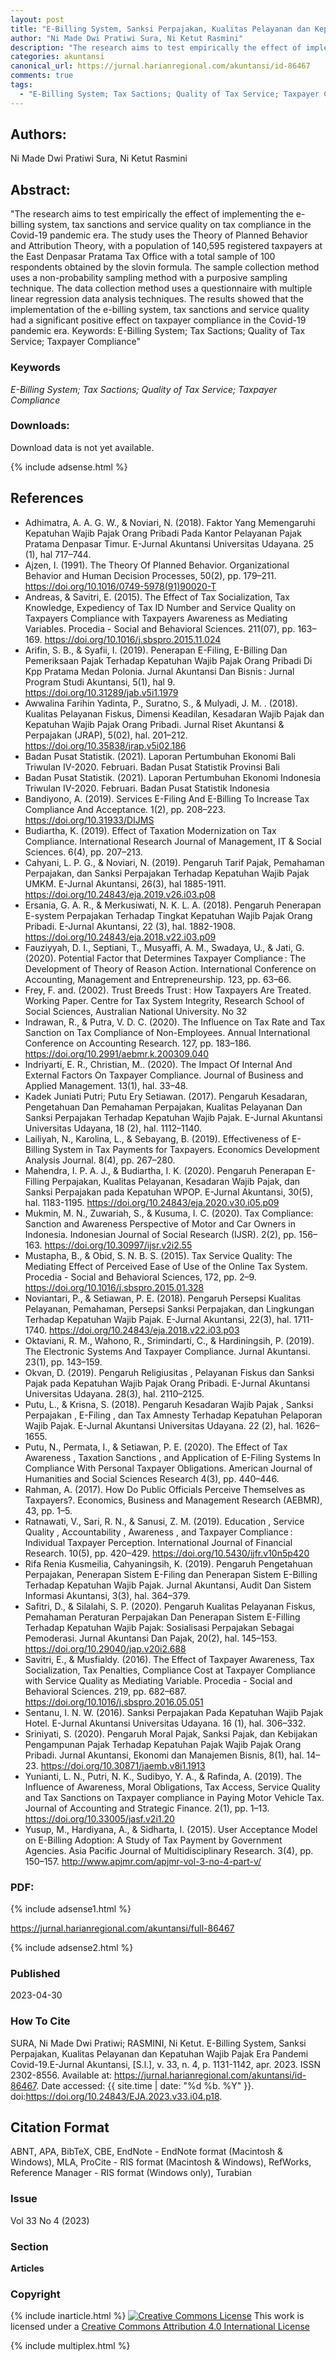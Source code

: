 ```yaml
---
layout: post
title: "E-Billing System, Sanksi Perpajakan, Kualitas Pelayanan dan Kepatuhan Wajib Pajak Era Pandemi Covid-19"
author: "Ni Made Dwi Pratiwi Sura, Ni Ketut Rasmini"
description: "The research aims to test empirically the effect of implementing the ebilling system tax sanctions and service quality on tax compliance in the Covid19 pandemic era "
categories: akuntansi
canonical_url: https://jurnal.harianregional.com/akuntansi/id-86467
comments: true
tags:
  - "E-Billing System; Tax Sactions; Quality of Tax Service; Taxpayer Compliance"
---
```


## Authors:
Ni Made Dwi Pratiwi Sura, Ni Ketut Rasmini

## Abstract:
"The research aims to test empirically the effect of implementing the e-billing system, tax sanctions and service quality on tax compliance in the Covid-19 pandemic era. The study uses the Theory of Planned Behavior and Attribution Theory, with a population of 140,595 registered taxpayers at the East Denpasar Pratama Tax Office with a total sample of 100 respondents obtained by the slovin formula. The sample collection method uses a non-probability sampling method with a purposive sampling technique. The data collection method uses a questionnaire with multiple linear regression data analysis techniques. The results showed that the implementation of the e-billing system, tax sanctions and service quality had a significant positive effect on taxpayer compliance in the Covid-19 pandemic era. Keywords: E-Billing System; Tax Sactions; Quality of Tax Service; Taxpayer Compliance"

### Keywords
*E-Billing System; Tax Sactions; Quality of Tax Service; Taxpayer Compliance*

### Downloads:
Download data is not yet available.

{% include adsense.html %}
## References
- Adhimatra, A. A. G. W., & Noviari, N. (2018). Faktor Yang Memengaruhi Kepatuhan Wajib Pajak Orang Pribadi Pada Kantor Pelayanan Pajak Pratama Denpasar Timur. E-Jurnal Akuntansi Universitas Udayana. 25 (1), hal 717–744.
- Ajzen, I. (1991). The Theory Of Planned Behavior. Organizational Behavior and Human Decision Processes, 50(2), pp. 179–211. https://doi.org/10.1016/0749-5978(91)90020-T
- Andreas, & Savitri, E. (2015). The Effect of Tax Socialization, Tax Knowledge, Expediency of Tax ID Number and Service Quality on Taxpayers Compliance with Taxpayers Awareness as Mediating Variables. Procedia - Social and Behavioral Sciences. 211(07), pp. 163–169. https://doi.org/10.1016/j.sbspro.2015.11.024
- Arifin, S. B., & Syafii, I. (2019). Penerapan E-Filing, E-Billing Dan Pemeriksaan Pajak Terhadap Kepatuhan Wajib Pajak Orang Pribadi Di Kpp Pratama Medan Polonia. Jurnal Akuntansi Dan Bisnis : Jurnal Program Studi Akuntansi, 5(1), hal 9. https://doi.org/10.31289/jab.v5i1.1979
- Awwalina Farihin Yadinta, P., Suratno, S., & Mulyadi, J. M. . (2018). Kualitas Pelayanan Fiskus, Dimensi Keadilan, Kesadaran Wajib Pajak dan Kepatuhan Wajib Pajak Orang Pribadi. Jurnal Riset Akuntansi & Perpajakan (JRAP), 5(02), hal. 201–212. https://doi.org/10.35838/jrap.v5i02.186
- Badan Pusat Statistik. (2021). Laporan Pertumbuhan Ekonomi Bali Triwulan IV-2020. Februari. Badan Pusat Statistik Provinsi Bali
- Badan Pusat Statistik. (2021). Laporan Pertumbuhan Ekonomi Indonesia Triwulan IV-2020. Februari. Badan Pusat Statistik Indonesia
- Bandiyono, A. (2019). Services E-Filing And E-Billing To Increase Tax Compliance And Acceptance. 1(2), pp. 208–223. https://doi.org/10.31933/DIJMS
- Budiartha, K. (2019). Effect of Taxation Modernization on Tax Compliance. International Research Journal of Management, IT & Social Sciences. 6(4), pp. 207–213.
- Cahyani, L. P. G., & Noviari, N. (2019). Pengaruh Tarif Pajak, Pemahaman Perpajakan, dan Sanksi Perpajakan Terhadap Kepatuhan Wajib Pajak UMKM. E-Jurnal Akuntansi, 26(3), hal 1885-1911. https://doi.org/10.24843/eja.2019.v26.i03.p08
- Ersania, G. A. R., & Merkusiwati, N. K. L. A. (2018). Pengaruh Penerapan E-system Perpajakan Terhadap Tingkat Kepatuhan Wajib Pajak Orang Pribadi. E-Jurnal Akuntansi, 22 (3), hal. 1882-1908. https://doi.org/10.24843/eja.2018.v22.i03.p09
- Fauziyyah, D. I., Septiani, T., Musyaffi, A. M., Swadaya, U., & Jati, G. (2020). Potential Factor that Determines Taxpayer Compliance : The Development of Theory of Reason Action. International Conference on Accounting, Management and Entrepreneurship. 123, pp. 63–66.
- Frey, F. and. (2002). Trust Breeds Trust : How Taxpayers Are Treated. Working Paper. Centre for Tax System Integrity, Research School of Social Sciences, Australian National University. No 32
- Indrawan, R., & Putra, V. D. C. (2020). The Influence on Tax Rate and Tax Sanction on Tax Compliance of Non-Employees. Annual International Conference on Accounting Research. 127, pp. 183–186. https://doi.org/10.2991/aebmr.k.200309.040
- Indriyarti, E. R., Christian, M.. (2020). The Impact Of Internal And External Factors On Taxpayer Compliance. Journal of Business and Applied Management. 13(1), hal. 33–48.
- Kadek Juniati Putri; Putu Ery Setiawan. (2017). Pengaruh Kesadaran, Pengetahuan Dan Pemahaman Perpajakan, Kualitas Pelayanan Dan Sanksi Perpajakan Terhadap Kepatuhan Wajib Pajak. E-Jurnal Akuntansi Universitas Udayana, 18 (2), hal. 1112–1140.
- Lailiyah, N., Karolina, L., & Sebayang, B. (2019). Effectiveness of E-Billing System in Tax Payments for Taxpayers. Economics Development Analysis Journal. 8(4), pp. 267–280.
- Mahendra, I. P. A. J., & Budiartha, I. K. (2020). Pengaruh Penerapan E-Filling Perpajakan, Kualitas Pelayanan, Kesadaran Wajib Pajak, dan Sanksi Perpajakan pada Kepatuhan WPOP. E-Jurnal Akuntansi, 30(5), hal. 1183-1195. https://doi.org/10.24843/eja.2020.v30.i05.p09
- Mukmin, M. N., Zuwariah, S., & Kusuma, I. C. (2020). Tax Compliance: Sanction and Awareness Perspective of Motor and Car Owners in Indonesia.  Indonesian Journal of Social Research (IJSR). 2(2), pp. 156–163. https://doi.org/10.30997/ijsr.v2i2.55
- Mustapha, B., & Obid, S. N. B. S. (2015). Tax Service Quality: The Mediating Effect of Perceived Ease of Use of the Online Tax System. Procedia - Social and Behavioral Sciences, 172, pp. 2–9. https://doi.org/10.1016/j.sbspro.2015.01.328
- Noviantari, P., & Setiawan, P. E. (2018). Pengaruh Persepsi Kualitas Pelayanan, Pemahaman, Persepsi Sanksi Perpajakan, dan Lingkungan Terhadap Kepatuhan Wajib Pajak. E-Jurnal Akuntansi, 22(3), hal. 1711-1740. https://doi.org/10.24843/eja.2018.v22.i03.p03
- Oktaviani, R. M., Wahono, R., Srimindarti, C., & Hardiningsih, P. (2019). The Electronic Systems And Taxpayer Compliance. Jurnal Akuntansi. 23(1), pp. 143–159.
- Okvan, D. (2019). Pengaruh Religiusitas , Pelayanan Fiskus dan Sanksi Pajak pada Kepatuhan Wajib Pajak Orang Pribadi. E-Jurnal Akuntansi Universitas Udayana. 28(3), hal. 2110–2125.
- Putu, L., & Krisna, S. (2018). Pengaruh Kesadaran Wajib Pajak , Sanksi Perpajakan , E-Filing , dan Tax Amnesty Terhadap Kepatuhan Pelaporan Wajib Pajak. E-Jurnal Akuntansi Universitas Udayana. 22 (2), hal. 1626–1655.
- Putu, N., Permata, I., & Setiawan, P. E. (2020). The Effect of Tax Awareness , Taxation Sanctions , and Application of E-Filing Systems In Compliance With Personal Taxpayer Obligations. American Journal of Humanities and Social Sciences Research 4(3), pp. 440–446.
- Rahman, A. (2017). How Do Public Officials Perceive Themselves as Taxpayers?. Economics, Business and Management Research (AEBMR), 43, pp.  1–5.
- Ratnawati, V., Sari, R. N., & Sanusi, Z. M. (2019). Education , Service Quality , Accountability , Awareness , and Taxpayer Compliance : Individual Taxpayer Perception. International Journal of Financial Research. 10(5), pp. 420–429. https://doi.org/10.5430/ijfr.v10n5p420
- Rifa Renia Kusmeilia, Cahyaningsih, K. (2019). Pengaruh Pengetahuan Perpajakan, Penerapan Sistem E-Filing dan Penerapan Sistem E-Billing Terhadap Kepatuhan Wajib Pajak. Jurnal Akuntansi, Audit Dan Sistem Informasi Akuntansi, 3(3), hal. 364–379.
- Safitri, D., & Silalahi, S. P. (2020). Pengaruh Kualitas Pelayanan Fiskus, Pemahaman Peraturan Perpajakan Dan Penerapan Sistem E-Filling Terhadap Kepatuhan Wajib Pajak: Sosialisasi Perpajakan Sebagai Pemoderasi. Jurnal Akuntansi Dan Pajak, 20(2), hal. 145–153. https://doi.org/10.29040/jap.v20i2.688
- Savitri, E., & Musfialdy. (2016). The Effect of Taxpayer Awareness, Tax Socialization, Tax Penalties, Compliance Cost at Taxpayer Compliance with Service Quality as Mediating Variable. Procedia - Social and Behavioral Sciences. 219, pp. 682–687. https://doi.org/10.1016/j.sbspro.2016.05.051
- Sentanu, I. N. W. (2016). Sanksi Perpajakan Pada Kepatuhan Wajib Pajak Hotel. E-Jurnal Akuntansi Universitas Udayana. 16 (1), hal. 306–332.
- Sriniyati, S. (2020). Pengaruh Moral Pajak, Sanksi Pajak, dan Kebijakan Pengampunan Pajak Terhadap Kepatuhan Pajak Wajib Pajak Orang Pribadi. Jurnal Akuntansi, Ekonomi dan Manajemen Bisnis, 8(1), hal. 14–23. https://doi.org/10.30871/jaemb.v8i1.1913
- Yunianti, L. N., Putri, N. K., Sudibyo, Y. A., & Rafinda, A. (2019). The Influence of Awareness, Moral Obligations, Tax Access, Service Quality and Tax Sanctions on Taxpayer compliance in Paying Motor Vehicle Tax. Journal of Accounting and Strategic Finance. 2(1), pp. 1–13. https://doi.org/10.33005/jasf.v2i1.20
- Yusup, M., Hardiyana, A., & Sidharta, I. (2015). User Acceptance Model on E-Billing Adoption: A Study of Tax Payment by Government Agencies. Asia Pacific Journal of Multidisciplinary Research. 3(4), pp. 150–157. http://www.apjmr.com/apjmr-vol-3-no-4-part-v/

### PDF:

{% include adsense1.html %}

https://jurnal.harianregional.com/akuntansi/full-86467

{% include adsense2.html %}

### Published
2023-04-30

### How To Cite
SURA, Ni Made Dwi Pratiwi; RASMINI, Ni Ketut.  E-Billing System, Sanksi Perpajakan, Kualitas Pelayanan dan Kepatuhan Wajib Pajak Era Pandemi Covid-19.E-Jurnal Akuntansi, [S.l.], v. 33, n. 4, p. 1131-1142, apr. 2023. ISSN 2302-8556. Available at: <https://jurnal.harianregional.com/akuntansi/id-86467>. Date accessed: {{ site.time | date: "%d %b. %Y" }}. doi:https://doi.org/10.24843/EJA.2023.v33.i04.p18.

## Citation Format
ABNT, APA, BibTeX, CBE, EndNote - EndNote format (Macintosh & Windows), MLA, ProCite - RIS format (Macintosh & Windows), RefWorks, Reference Manager - RIS format (Windows only), Turabian

### Issue
Vol 33 No 4 (2023)

### Section 
**Articles**

### Copyright 
{% include inarticle.html %}
<a href="http://creativecommons.org/licenses/by/4.0/" rel="license"><img src="https://i.creativecommons.org/l/by/4.0/88x31.png" alt="Creative Commons License" /></a>
This work is licensed under a <a href="http://creativecommons.org/licenses/by/4.0/" rel="nofollow">Creative Commons Attribution 4.0 International License</a>

{% include multiplex.html %}
